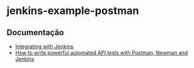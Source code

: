 # jenkins-example-postman

## Documentação

* [Integrating with Jenkins](https://learning.postman.com/docs/running-collections/using-newman-cli/integration-with-jenkins/)
* [How to write powerful automated API tests with Postman, Newman and Jenkins](https://blog.postman.com/how-to-write-powerful-automated-api-tests-with-postman-newman-and-jenkins/)
